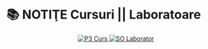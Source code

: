 # 📚 NOTIŢE Cursuri || Laboratoare

<p align="center">
  
  <a href="./P3_curs">
    <img src="https://img.shields.io/badge/Programare_3-005F73?style=for-the-badge" alt="P3 Curs">
  </a>
  
  <a href="./SO_lab">
    <img src="https://img.shields.io/badge/Sisteme_de_operare_I-005F73?style=for-the-badge" alt="SO Laborator">
  </a>
</p>
